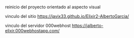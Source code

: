 reinicio del proyecto orientado al aspecto visual

vinculo del sitio
https://javix33.github.io/Elixir2-AlbertoGarcia/

vinculo del servidor 000webhost
https://jalberto-elixir.000webhostapp.com/